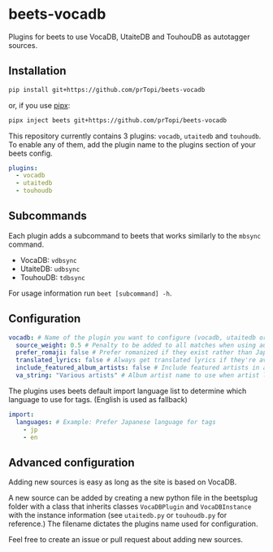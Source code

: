 # beets-vocadb

Plugins for beets to use VocaDB, UtaiteDB and TouhouDB as autotagger sources.

## Installation

```sh
pip install git+https://github.com/prTopi/beets-vocadb
```

or, if you use [pipx](https://pipx.pypa.io):

```sh
pipx inject beets git+https://github.com/prTopi/beets-vocadb
```

This repository currently contains 3 plugins: `vocadb`, `utaitedb` and `touhoudb`.
To enable any of them, add the plugin name to the plugins section of your beets config.

```yaml
plugins:
  - vocadb
  - utaitedb
  - touhoudb
```

## Subcommands

Each plugin adds a subcommand to beets that works similarly to the `mbsync` command.

- VocaDB: `vdbsync`
- UtaiteDB: `udbsync`
- TouhouDB: `tdbsync`

For usage information run `beet [subcommand] -h`.

## Configuration

```yaml
vocadb: # Name of the plugin you want to configure (vocadb, utaitedb or touhoudb)
  source_weight: 0.5 # Penalty to be added to all matches when using autotagger (0 disabled, 1 highest)
  prefer_romaji: false # Prefer romanized if they exist rather than Japanese
  translated_lyrics: false # Always get translated lyrics if they're available
  include_featured_album_artists: false # Include featured artists in album artists string
  va_string: "Various artists" # Album artist name to use when artist list contains many artists
```

The plugins uses beets default import language list to determine which language to use for tags. (English is used as fallback)

```yaml
import:
  languages: # Example: Prefer Japanese language for tags
    - jp
    - en
```

## Advanced configuration

Adding new sources is easy as long as the site is based on VocaDB.

A new source can be added by creating a new python file in the beetsplug folder with a class that inherits classes `VocaDBPlugin` and `VocaDBInstance` with the instance information (see `utaitedb.py` or `touhoudb.py` for reference.)
The filename dictates the plugins name used for configuration.

Feel free to create an issue or pull request about adding new sources.

